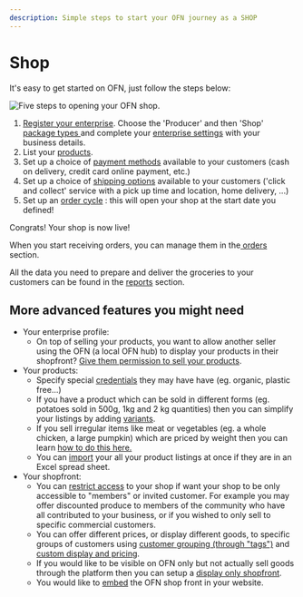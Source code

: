 ```yaml
---
description: Simple steps to start your OFN journey as a SHOP
---
```


# Shop

It's easy to get started on OFN, just follow the steps below:

![Five steps to opening your OFN shop.](../.gitbook/assets/set-up-in-5-steps-draft.png)

1. [Register your enterprise](../basic-features/register-and-create-your-profile.md).  Choose the 'Producer' and then 'Shop' [package types ](../basic-features/enterprise-profile/package-types.md)and complete your [enterprise settings](../basic-features/enterprise-profile/enterprise-settings.md) with your business details.
2. List your [products](../basic-features/products-1/products.md).
3. Set up a choice of [payment methods](../basic-features/shopfront/payment-methods.md) available to your customers  \(cash on delivery, credit card online payment, etc.\)
4. Set up a choice of [shipping options](../basic-features/shopfront/shipping-methods.md) available to your customers  \('click and collect' service with a pick up time and location, home delivery, ...\)
5. Set up an [order cycle](../basic-features/shopfront/order-cycle/order-cycles-for-producers.md) : this will open your shop at the start date you defined!

Congrats! Your shop is now live!

When you start receiving orders, you can manage them in the[ orders](../basic-features/orders/) section.

All the data you need to prepare and deliver the groceries to your customers can be found in the [reports](../basic-features/reports.md) section.

## More advanced features you might need

* Your enterprise profile:
  * On top of selling your products, you want to allow another seller using the OFN \(a local OFN hub\) to display your products in their shopfront? [Give them permission to sell your products](../basic-features/enterprise-profile/create-or-connect-with-your-supplying-producers.md).
* Your products: 
  * Specify special [credentials](../basic-features/products-1/product-properties.md) they may have have \(eg. organic, plastic free...\)
  * If you have a product which can be sold in different forms \(eg. potatoes sold in 500g, 1kg and 2 kg quantities\) then you can simplify your listings by adding [variants](../basic-features/products-1/product-variants.md).
  * If you sell irregular items like meat or vegetables \(eg. a whole chicken, a large pumpkin\) which are priced by weight then you can learn [how to do this here.](../basic-features/products-1/pricing-irregular-items-kg.md)
  * You can [import](../basic-features/products-1/product-and-inventory-import.md#1-import-new-products) your all your product listings at once if they are in an Excel spread sheet.
* Your shopfront:
  * You can [restrict access](../basic-features/shopfront/private-shopfront.md) to your shop if want your shop to be only accessible to "members" or invited customer.   For example you may offer discounted produce to members of the community who have all contributed to your business, or if you wished to only sell to specific commercial customers.
  * You can offer different prices, or display different goods, to specific groups of customers using [customer grouping \(through "tags"\)](../basic-features/shopfront/customer-management-and-conditional-displays-prices/tags-and-tag-rules.md) and [custom display and pricing](../basic-features/shopfront/customer-management-and-conditional-displays-prices/).
  * If you would like to be visible on OFN only but not actually sell goods through the platform then you can setup a [display only shopfront](../basic-features/shopfront/display-only-order-cycles.md).
  * You would like to [embed](producer-shop-quick-setup-guide.md) the OFN shop front in your website.

